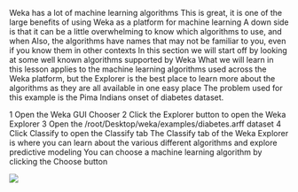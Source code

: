 
Weka has a lot of machine learning algorithms This is great, it is one of the large benefits
of using Weka as a platform for machine learning A down side is that it can be a little
overwhelming to know which algorithms to use, and when Also, the algorithms have names
that may not be familiar to you, even if you know them in other contexts In this section we
will start off by looking at some well known algorithms supported by Weka What we will learn
in this lesson applies to the machine learning algorithms used across the Weka platform, but the
Explorer is the best place to learn more about the algorithms as they are all available in one
easy place The problem used for this example is the Pima Indians onset of diabetes dataset.

1 Open the Weka GUI Chooser
2 Click the Explorer button to open the Weka Explorer
3 Open the /root/Desktop/weka/examples/diabetes.arff dataset
4 Click Classify to open the Classify tab
The Classify tab of the Weka Explorer is where you can learn about the various different
algorithms and explore predictive modeling You can choose a machine learning algorithm by
clicking the Choose button

![](https://github.com/fenago/katacoda-scenarios/raw/master/machine-learning-mastery-weka/machine-learning-mastery-weka-chapter-14/steps/images/68.png)
